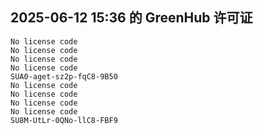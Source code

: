 ## 2025-06-12 15:36 的 GreenHub 许可证
```
No license code
No license code
No license code
No license code
SUA0-aget-sz2p-fqC8-9B50
No license code
No license code
No license code
No license code
SU8M-UtLr-0QNo-llC8-FBF9
```
